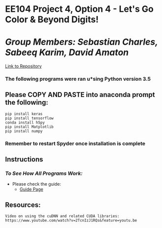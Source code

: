 # **EE104 Project 4, Option 4 - Let's Go Color & Beyond Digits!**
# *Group Members: Sebastian Charles, Sabeeq Karim, David Amaton*

[Link to Repository](https://github.com/sabkarim/EE104_Super_Project_Amaton_Charles_Karim)

### The following programs were ran u*sing Python version 3.5
## Please COPY AND PASTE into anaconda prompt the following:
```
pip install keras
pip install tensorflow
conda install h5py
pip install Matplotlib
pip install numpy
```

### Remember to restart Spyder once installation is complete

## Instructions

### _To See How All Programs Work:_
- Please check the guide:
  - [Guide Page](https://github.com/sabkarim/EE104_Super_Project_Amaton_Charles_Karim/blob/main/Guide.md)

## Resources:
```
Video on using the cuDNN and related CUDA libraries: https://www.youtube.com/watch?v=2TcnIzJ1RQs&feature=youtu.be
```
